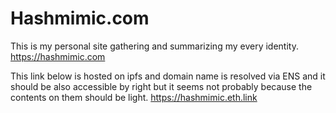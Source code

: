 # Hashmimic.com
This is my personal site gathering and summarizing my every identity.
https://hashmimic.com

This link below is hosted on ipfs and domain name is resolved via ENS and it should be also accessible by right but it seems not probably because the contents on them should be light.
https://hashmimic.eth.link
